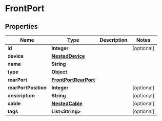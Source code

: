 # FrontPort

## Properties
Name | Type | Description | Notes
------------ | ------------- | ------------- | -------------
**id** | **Integer** |  |  [optional]
**device** | [**NestedDevice**](NestedDevice.md) |  | 
**name** | **String** |  | 
**type** | **Object** |  | 
**rearPort** | [**FrontPortRearPort**](FrontPortRearPort.md) |  | 
**rearPortPosition** | **Integer** |  |  [optional]
**description** | **String** |  |  [optional]
**cable** | [**NestedCable**](NestedCable.md) |  |  [optional]
**tags** | **List&lt;String&gt;** |  |  [optional]
